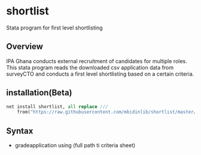# shortlist
Stata program for first level shortlisting

## Overview

IPA Ghana conducts external recruitment of candidates for multiple roles. This stata program reads the downloaded csv application data from surveyCTO and conducts a first level shortlisting based on a certain criteria.


## installation(Beta)

```stata
net install shortlist, all replace ///
	from("https://raw.githubusercontent.com/mbidinlib/shortlist/master/ado")
```

## Syntax

* gradeapplication using (full path ti criteria sheet)



